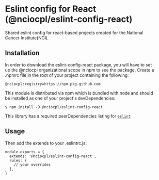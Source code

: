 # Eslint config for React (@nciocpl/eslint-config-react)
Shared eslint config for react-based projects created for the National Cancer Institute(NCI).

## Installation
In order to download the eslint-config-react package, you will have to set up the @nciocpl organizational scope in npm to see the package.  Create a .npmrc file in the root of your project containing the following:

```
@nciocpl:registry=https://npm.pkg.github.com
```

This module is distributed via npm which is bundled with node and should be installed as one of your project's devDependencies:
```
$ npm install -D @nciocpl/eslint-config-react
```

This library has a required peerDependencies listing for [`eslint`](https://github.com/eslint/eslint)


## Usage
Then add the extends to your .eslintrc.js:

```
module.exports = {
  extends: '@nciocpl/eslint-config-react',
  rules: {
    // your overrides
  },
}
```
